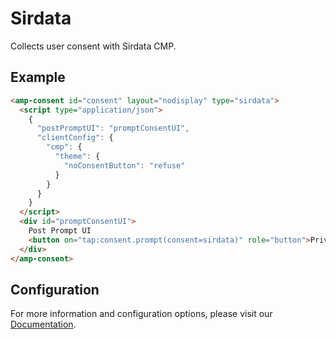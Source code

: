 <!---
Copyright 2019 The AMP HTML Authors. All Rights Reserved.

Licensed under the Apache License, Version 2.0 (the "License");
you may not use this file except in compliance with the License.
You may obtain a copy of the License at

      http://www.apache.org/licenses/LICENSE-2.0

Unless required by applicable law or agreed to in writing, software
distributed under the License is distributed on an "AS-IS" BASIS,
WITHOUT WARRANTIES OR CONDITIONS OF ANY KIND, either express or implied.
See the License for the specific language governing permissions and
limitations under the License.
-->

# Sirdata

Collects user consent with Sirdata CMP.

## Example

```html
<amp-consent id="consent" layout="nodisplay" type="sirdata">
  <script type="application/json">
    {
      "postPromptUI": "promptConsentUI",
      "clientConfig": {
        "cmp": {
          "theme": {
            "noConsentButton": "refuse"
          }
        }
      }
    }
  </script>
  <div id="promptConsentUI">
    Post Prompt UI
    <button on="tap:consent.prompt(consent=sirdata)" role="button">Privacy settings</button>
  </div>
</amp-consent>
```

## Configuration

For more information and configuration options, please visit our [Documentation](https://cmp.sirdata.com/#/docs).
